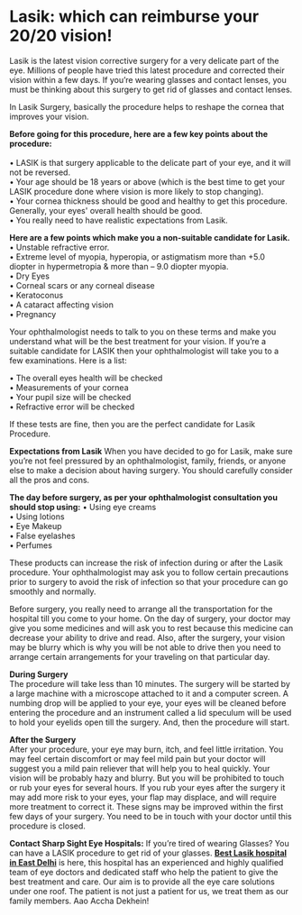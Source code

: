 # Lasik: which can reimburse your 20/20 vision!
Lasik is the latest vision corrective surgery for a very delicate part of the eye. Millions of people have tried this latest procedure and corrected their vision within a few days. If you’re wearing glasses and contact lenses, you must be thinking about this surgery to get rid of glasses and contact lenses.

In Lasik Surgery, basically the procedure helps to reshape the cornea that improves your vision.

**Before going for this procedure, here are a few key points about the procedure:**<br><br>
•	LASIK is that surgery applicable to the delicate part of your eye, and it will not be reversed.<br>
•	Your age should be 18 years or above (which is the best time to get your LASIK procedure done where vision is more likely to stop changing).<br>
•	Your cornea thickness should be good and healthy to get this procedure. Generally, your eyes' overall health should be good.<br>
•	You really need to have realistic expectations from Lasik.

**Here are a few points which make you a non-suitable candidate for Lasik.**<br>
•	Unstable refractive error.<br>
•	Extreme level of myopia, hyperopia, or astigmatism more than +5.0 diopter in hypermetropia & more than – 9.0 diopter myopia.<br>
•	Dry Eyes<br>
•	Corneal scars or any corneal disease<br>
•	Keratoconus<br>
•	A cataract affecting vision<br>
•	Pregnancy <br>

Your ophthalmologist needs to talk to you on these terms and make you understand what will be the best treatment for your vision. If you’re a suitable candidate for LASIK then your ophthalmologist will take you to a few examinations. Here is a list:<br>

•	The overall eyes health will be checked<br>
•	Measurements of your cornea<br>
•	Your pupil size will be checked<br>
•	Refractive error will be checked<br>

If these tests are fine, then you are the perfect candidate for Lasik Procedure.

**Expectations from Lasik**
When you have decided to go for Lasik, make sure you’re not feel pressured by an ophthalmologist, family, friends, or anyone else to make a decision about having surgery. You should carefully consider all the pros and cons.

**The day before surgery, as per your ophthalmologist consultation you should stop using:**
•	Using eye creams<br>
•	Using lotions<br>
•	Eye Makeup<br>
•	False eyelashes<br>
•	Perfumes<br>

These products can increase the risk of infection during or after the Lasik procedure. Your ophthalmologist may ask you to follow certain precautions prior to surgery to avoid the risk of infection so that your procedure can go smoothly and normally.

Before surgery, you really need to arrange all the transportation for the hospital till you come to your home. On the day of surgery, your doctor may give you some medicines and will ask you to rest because this medicine can decrease your ability to drive and read. Also, after the surgery, your vision may be blurry which is why you will be not able to drive then you need to arrange certain arrangements for your traveling on that particular day. 

**During Surgery**<br>
The procedure will take less than 10 minutes. The surgery will be started by a large machine with a microscope attached to it and a computer screen. A numbing drop will be applied to your eye, your eyes will be cleaned before entering the procedure and an instrument called a lid speculum will be used to hold your eyelids open till the surgery. And, then the procedure will start.

**After the Surgery**<br>
After your procedure, your eye may burn, itch, and feel little irritation. You may feel certain discomfort or may feel mild pain but your doctor will suggest you a mild pain reliever that will help you to heal quickly. Your vision will be probably hazy and blurry. But you will be prohibited to touch or rub your eyes for several hours. If you rub your eyes after the surgery it may add more risk to your eyes, your flap may displace, and will require more treatment to correct it. These signs may be improved within the first few days of your surgery. You need to be in touch with your doctor until this procedure is closed.

**Contact Sharp Sight Eye Hospitals:** If you’re tired of wearing Glasses? You can have a LASIK procedure to get rid of your glasses. <b><a href="https://sharpsight.in/lasik-laser-eye-surgery/" target="_blank">Best Lasik hospital in East Delhi</a></b> is here, this hospital has an experienced and highly qualified team of eye doctors and dedicated staff who help the patient to give the best treatment and care. Our aim is to provide all the eye care solutions under one roof. The patient is not just a patient for us, we treat them as our family members.
Aao Accha Dekhein!

